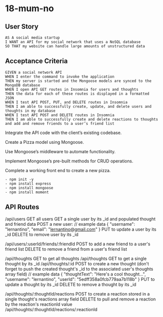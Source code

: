 # 18-mum-no

## User Story
```
AS A social media startup
I WANT an API for my social network that uses a NoSQL database
SO THAT my website can handle large amounts of unstructured data
```

## Acceptance Criteria
```
GIVEN a social network API
WHEN I enter the command to invoke the application
THEN my server is started and the Mongoose models are synced to the MongoDB database
WHEN I open API GET routes in Insomnia for users and thoughts
THEN the data for each of these routes is displayed in a formatted JSON
WHEN I test API POST, PUT, and DELETE routes in Insomnia
THEN I am able to successfully create, update, and delete users and thoughts in my database
WHEN I test API POST and DELETE routes in Insomnia
THEN I am able to successfully create and delete reactions to thoughts and add and remove friends to a user’s friend list
```

Integrate the API code with the client’s existing codebase.

Create a Pizza model using Mongoose.

Use Mongoose’s middleware to automate functionality.

Implement Mongoose’s pre-built methods for CRUD operations.

Complete a working front end to create a new pizza.

    - npm init -y
    - npm install express
    - npm install mongoose
    - npm install moment

## API Routes

/api/users
GET all users
GET a single user by its _id and populated thought and friend data
POST a new user:
// example data
{
  "username": "lernantino",
  "email": "lernantino@gmail.com"
}
PUT to update a user by its _id
DELETE to remove user by its _id

/api/users/:userId/friends/:friendId
POST to add a new friend to a user's friend list
DELETE to remove a friend from a user's friend list

/api/thoughts
GET to get all thoughts /api/thoughts
GET to get a single thought by its _id /api/thoughts/:id
POST to create a new thought (don't forget to push the created thought's _id to the associated user's thoughts array field)
// example data
{
  "thoughtText": "Here's a cool thought...",
  "username": "lernantino",
  "userId": "5edff358a0fcb779aa7b118b"
}
PUT to update a thought by its _id
DELETE to remove a thought by its _id

/api/thoughts/:thoughtId/reactions
POST to create a reaction stored in a single thought's reactions array field 
DELETE to pull and remove a reaction by the reaction's reactionId value /api/thoughts/:thoughtId/reactions/:reactionId